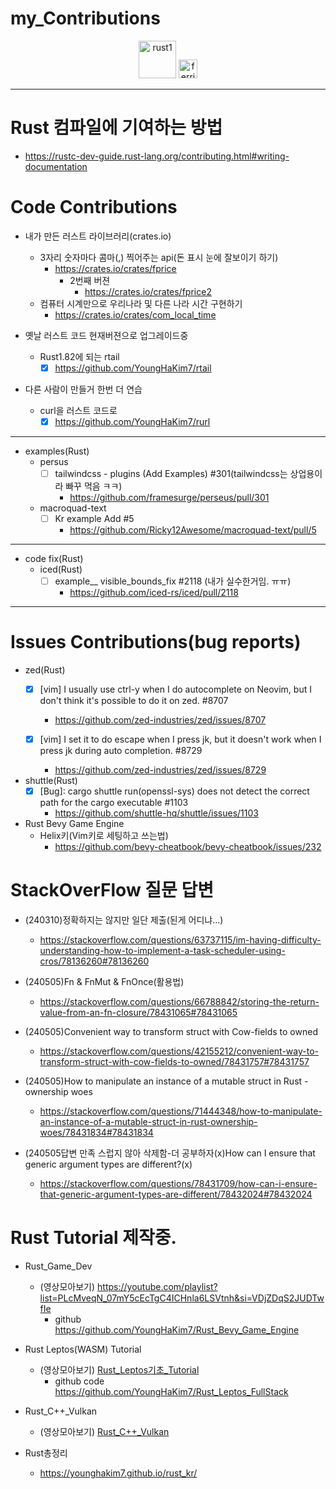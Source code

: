 # my_Contributions

<p align="center">
  <img alt="rust1" width=60px src="https://user-images.githubusercontent.com/67513038/213436632-820a1675-98d9-4626-979d-be63c60cdcb7.png" />
  <img alt="ferris" width=30px src="https://user-images.githubusercontent.com/67513038/213403213-1b1b3efc-ce53-4825-9dfc-e9bf2956a7f4.svg" />
</p>

<hr>

# Rust 컴파일에 기여하는 방법
- https://rustc-dev-guide.rust-lang.org/contributing.html#writing-documentation

# Code Contributions
- 내가 만든 러스트 라이브러리(crates.io)
  - 3자리 숫자마다 콤마(,) 찍어주는 api(돈 표시 눈에 잘보이기 하기)
    - https://crates.io/crates/fprice
      - 2번째 버젼
        - https://crates.io/crates/fprice2
  - 컴퓨터 시계만으로 우리나라 및 다른 나라 시간 구현하기
    - https://crates.io/crates/com_local_time

- 옛날 러스트 코드 현재버젼으로 업그레이드중
  - Rust1.82에 되는 rtail
    - [x] https://github.com/YoungHaKim7/rtail
  
- 다른 사람이 만들거 한번 더 연습
  - curl을 러스트 코드로
    - [x] https://github.com/YoungHaKim7/rurl

<hr />

- examples(Rust)
  - persus
    - [ ] tailwindcss - plugins (Add Examples) #301(tailwindcss는 상업용이라 빠꾸 먹음 ㅋㅋ)
      - https://github.com/framesurge/perseus/pull/301


  - macroquad-text
    - [ ] Kr example Add #5
      - https://github.com/Ricky12Awesome/macroquad-text/pull/5

<hr>

- code fix(Rust)
  - iced(Rust)
    - [ ] example__ visible_bounds_fix #2118 (내가 실수한거임. ㅠㅠ)
      - https://github.com/iced-rs/iced/pull/2118  

<hr>

# Issues Contributions(bug reports)
- zed(Rust)
  - [x] [vim] I usually use ctrl-y when I do autocomplete on Neovim, but I don't think it's possible to do it on zed. #8707
    - https://github.com/zed-industries/zed/issues/8707
  
  - [x] [vim] I set it to do escape when I press jk, but it doesn't work when I press jk during auto completion. #8729
    - https://github.com/zed-industries/zed/issues/8729

- shuttle(Rust)
  - [x] [Bug]: cargo shuttle run(openssl-sys) does not detect the correct path for the cargo executable #1103 
    - https://github.com/shuttle-hq/shuttle/issues/1103

- Rust Bevy Game Engine
  - Helix키(Vim키로 세팅하고 쓰는법)
    - https://github.com/bevy-cheatbook/bevy-cheatbook/issues/232 

# StackOverFlow 질문 답변

- (240310)정확하지는 않지만 일단 제출(된게 어디냐...)
  - https://stackoverflow.com/questions/63737115/im-having-difficulty-understanding-how-to-implement-a-task-scheduler-using-cros/78136260#78136260

- (240505)Fn & FnMut & FnOnce(활용법)
  - https://stackoverflow.com/questions/66788842/storing-the-return-value-from-an-fn-closure/78431065#78431065

- (240505)Convenient way to transform struct with Cow-fields to owned
  - https://stackoverflow.com/questions/42155212/convenient-way-to-transform-struct-with-cow-fields-to-owned/78431757#78431757
 
- (240505)How to manipulate an instance of a mutable struct in Rust - ownership woes
  - https://stackoverflow.com/questions/71444348/how-to-manipulate-an-instance-of-a-mutable-struct-in-rust-ownership-woes/78431834#78431834

- (240505답변 만족 스럽지 않아 삭제함-더 공부하자(x)How can I ensure that generic argument types are different?(x)
  - https://stackoverflow.com/questions/78431709/how-can-i-ensure-that-generic-argument-types-are-different/78432024#78432024

# Rust Tutorial 제작중.
- Rust_Game_Dev
  - (영상모아보기) https://youtube.com/playlist?list=PLcMveqN_07mY5cEcTgC4ICHnla6LSVtnh&si=VDjZDqS2JUDTwfIe
    - github https://github.com/YoungHaKim7/Rust_Bevy_Game_Engine
- Rust Leptos(WASM) Tutorial
  - (영상모아보기) [Rust_Leptos기초_Tutorial](https://youtube.com/playlist?list=PLcMveqN_07ma1Wv7pWF02UURgLjew97ZC&si=uuVsvn3fYxpYe22A)
    - github code https://github.com/YoungHaKim7/Rust_Leptos_FullStack
- Rust_C++_Vulkan
  - (영상모아보기) [Rust_C++_Vulkan](https://youtube.com/playlist?list=PLcMveqN_07mYLlQ72z9uktIcWF0kNLGxB&si=IGQWHOVAcwWxj803) 

- Rust총정리
  - https://younghakim7.github.io/rust_kr/
